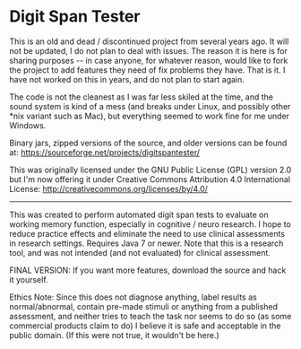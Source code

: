 # Digit Span Tester

This is an old and dead / discontinued project from several years ago.  It will not be updated, I do not plan to deal with issues.  The reason it is here is for sharing purposes -- in case anyone, for whatever reason, would like to fork the project to add features they need of fix problems they have.  That is it.  I have not worked on this in years, and do not plan to start again.

The code is not the cleanest as I was far less skiled at the time, and the sound system is kind of a mess (and breaks under Linux, and possibly other *nix variant such as Mac), but everything seemed to work fine for me under Windows.

Binary jars, zipped versions of the source, and older versions can be found at:
https://sourceforge.net/projects/digitspantester/

This was originally licensed under the GNU Public License (GPL) version 2.0 but I'm now offering it under Creative Commons Attribution 4.0 International License: http://creativecommons.org/licenses/by/4.0/ 

------------------------------------------------------------------------------

This was created to perform automated digit span tests to evaluate on working memory function, especially in cognitive / neuro research. I hope to reduce practice effects and eliminate the need to use clinical assessments in research settings. Requires Java 7 or newer. Note that this is a research tool, and was not intended (and not evaluated) for clinical assessment.

FINAL VERSION: If you want more features, download the source and hack it yourself.

Ethics Note: Since this does not diagnose anything, label results as normal/abnormal, contain pre-made stimuli or anything from a published assessment, and neither tries to teach the task nor seems to do so (as some commercial products claim to do) I believe it is safe and acceptable in the public domain. (If this were not true, it wouldn't be here.)
